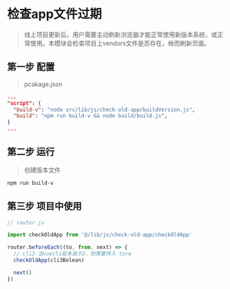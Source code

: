 # 检查app文件过期

> 线上项目更新后，用户需要主动刷新浏览器才能正常使用新版本系统，或正常使用。本模块会检查项目上vendors文件是否存在，继而刷新页面。

## 第一步 配置

> pcakage.json

```json
...
"script": {
  "build-v": "node src/lib/js/check-old-app/buildVersion.js",
  "build": "npm run build-v && node build/build.js",
}
...
```

## 第二步 运行

> 创建版本文件

```bash
npm run build-v
```

## 第三步 项目中使用

```js
// router.js

import checkOldApp from '@/lib/js/check-old-app/checkOldApp'

router.beforeEach((to, from, next) => {
  // cli3 当vuecli版本高于2，则需要传入 ture
  checkOldApp(cli3Bolean)

  next()
})
```
